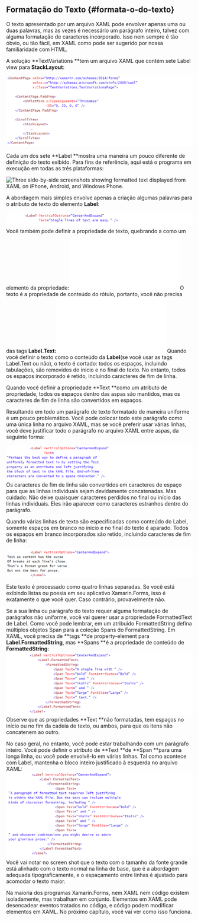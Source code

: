 ## Formatação do Texto {#formata-o-do-texto}

O texto apresentado por um arquivo XAML pode envolver apenas uma ou duas palavras, mas às vezes é necessário um parágrafo inteiro, talvez com alguma formatação de caracteres incorporado. Isso nem sempre é tão óbvio, ou tão fácil, em XAML como pode ser sugerido por nossa familiaridade com HTML.

A solução **TextVariations **tem um arquivo XAML que contém sete Label view para **StackLayout**:

![](/assets/07-50-text)

Cada um dos sete **Label **mostra uma maneira um pouco diferente de definição do texto exibido. Para fins de referência, aqui está o programa em execução em todas as três plataformas:

![Three side-by-side screenshots showing formatted text displayed from XAML on iPhone, Android, and Windows Phone.](../assets/three_side-by-side_screenshots_show.jpeg)

A abordagem mais simples envolve apenas a criação algumas palavras para o atributo de texto do elemento **Label**:

![](/assets/07-51-label)Você também pode definir a propriedade de texto, quebrando a como um elemento da propriedade:![](/assets/07-53-label.text)O texto é a propriedade de conteúdo do rótulo, portanto, você não precisa das tags **Label.Text:**![](/assets/07-54-labe.text)Quando você definir o texto como o conteúdo da **Label**\(se você usar as tags Label.Text ou não\), o texto é cortado: todos os espaços, incluindo tabulações, são removidos do início e no final do texto. No entanto, todos os espaços incorporado é retido, incluindo caracteres de fim de linha.

Quando você definir a propriedade **Text **como um atributo de propriedade, todos os espaços dentro das aspas são mantidos, mas os caracteres de fim de linha são convertidos em espaços.

Resultando em todo um parágrafo de texto formatado de maneira uniforme é um pouco problemático. Você pode colocar todo este parágrafo como uma única linha no arquivo XAML, mas se você preferir usar várias linhas, você deve justificar todo o parágrafo no arquivo XAML entre aspas, da seguinte forma:

![](/assets/07-54-textoformatado)Os caracteres de fim de linha são convertidos em caracteres de espaço para que as linhas individuais sejam devidamente concatenadas. Mas cuidado: Não deixe quaisquer caracteres perdidos no final ou início das linhas individuais. Eles irão aparecer como caracteres estranhos dentro do parágrafo.

Quando várias linhas de texto são especificadas como conteúdo do Label, somente espaços em branco no início e no final do texto é aparado. Todos os espaços em branco incorporados são retido, incluindo caracteres de fim de linha:

![](/assets/07-55-text-label)

Este texto é processado como quatro linhas separadas. Se você está exibindo listas ou poesia em seu aplicativo Xamarin.Forms, isso é exatamente o que você quer. Caso contrário, provavelmente não.

Se a sua linha ou parágrafo do texto requer alguma formatação de parágrafos não uniforme, você vai querer usar a propriedade FormattedText de Label. Como você pode lembrar, em um atribuido FormattedString defina múltiplos objetos Span para a coleção Spans do FormattedString. Em XAML, você precisa de **tags **de property-element para **Label**.**FormattedString**, mas **Spans **é a propriedade de conteúdo de **FormattedString**:![](/assets/07-65-verticaloption)Observe que as propriedades **Text **não formatadas, tem espaços no início ou no fim da cadeia de texto, ou ambos, para que os itens não concatenem ao outro.

No caso geral, no entanto, você pode estar trabalhando com um parágrafo inteiro. Você pode definir o atributo de **Text **de **Span **para uma longa linha, ou você pode envolvê-lo em várias linhas. Tal como acontece com Label, mantenha o bloco inteiro justificado à esquerda no arquivo XAML:![](/assets/07-57-textoformatodo01)Você vai notar no screen shot que o texto com o tamanho da fonte grande está alinhado com o texto normal na linha de base, que é a abordagem adequada tipograficamente, e o espaçamento entre linhas é ajustado para acomodar o texto maior.

Na maioria dos programas Xamarin.Forms, nem XAML nem código existem isoladamente, mas trabalham em conjunto. Elementos em XAML pode desencadear eventos tratados no código, e código podem modificar elementos em XAML. No próximo capítulo, você vai ver como isso funciona.

